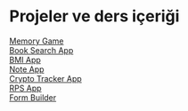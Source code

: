 # Projeler ve ders içeriği

[Memory Game](https://memory-game-melih.netlify.app/)\
[Book Search App](https://book-search-melih.netlify.app/)\
[BMI App](https://bmi-app-melih.netlify.app/)\
[Note App](https://note-app-melih.netlify.app/)\
[Crypto Tracker App](https://crypto-tracker-app-melih.netlify.app/)\
[RPS App](https://rps-app-melih.netlify.app/)\
[Form Builder](https://github.com/melihyelman/patika)